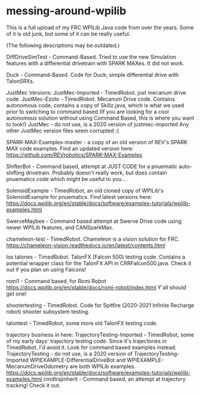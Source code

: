 # messing-around-wpilib
This is a full upload of my FRC WPILib Java code from over the years. Some of it is old junk, but some of it can be really useful.

(The following descriptions may be outdated.)

DiffDriveSimTest - Command-Based. Tried to use the new Simulation features with a differential drivetrain with SPARK MAXes. It did not work.

Duck - Command-Based. Code for Duck; simple differential drive with TalonSRXs.

JustMec Versions:
  JustMec-Imported - TimedRobot. just mecanum drive code.
  JustMec-Ezoto - TimedRobot. Mecanum Drive code. Contains autonomous code, contains a copy of Skillz.java, which is what we used prior to switching to command based (If you are looking for a cool autonomous solution without using Command Based, this is where you want to look!)
  JustMec - do not use, is a 2020 version of justmec-imported
  Any other JustMec version files seem corrupted :(

SPARK-MAX-Examples-master - a copy of an old version of REV's SPARK MAX code examples. Find an updated version here: https://github.com/REVrobotics/SPARK-MAX-Examples

ShifterBot - Command based, attempt at JUST CODE for a pnuematic auto-shifting drivetrain. Probably doesn't really work, but does contain pnuematics code which might be useful to you...

SolenoidExample - TimedRobot, an old cloned copy of WPILib's SolenoidExample for pnuematics. Find latest versions here: https://docs.wpilib.org/en/stable/docs/software/examples-tutorials/wpilib-examples.html

SwerveMaybee - Command based attempt at Swerve Drive code using newer WPILib features, and CANSparkMax.

chameleon-test - TimedRobot. Chameleon is a vision solution for FRC. https://chameleon-vision.readthedocs.io/en/latest/contents.html

los talones - TimedRobot. TalonFX (Falcon 500) testing code. Contains a potential wrapper class for the TalonFX API in CRRFalcon500.java. Check it out if you plan on using Falcons!

romi1 - Command based, for Romi Robot https://docs.wpilib.org/en/stable/docs/romi-robot/index.html Y'all should get one!

shootertesting - TimedRobot. Code for Spitfire (2020-2021 Infinite Recharge robot) shooter subsystem testing.

talontest - TimedRobot, some more old TalonFX testing code.

trajectory business in here:
  TrajectoryTesting-Imported - TimedRobot, some of my early days' trajectory testing code. Since it's trajectories in TimedRobot, I'd avoid it. Look for command based examples instead.
  TrajectoryTesting - do not use, is a 2020 version of TrajectoryTesting-Imported
  WPIEXAMPLE-DifferentialDriveBot and WPIEXAMPLE-MecanumDriveOdometry are both WPILib examples. https://docs.wpilib.org/en/stable/docs/software/examples-tutorials/wpilib-examples.html
  cmdtrajinherit - Command based, an attempt at trajectory tracking! Check it out.
